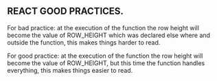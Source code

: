## REACT GOOD PRACTICES.

<p>For bad practice: at the execution of the function the row height will become the value of ROW_HEIGHT which was declared else where and outside the function, this makes things harder to read.</p>
<p>For good practice:  at the execution of the function the row height will become the value of ROW_HEIGHT, but this time the function handles everything, this makes things easier to read.</p>
